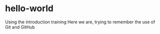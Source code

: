 # hello-world
Using the introduction training
Here we are, trying to remember the use of Git and GitHub
